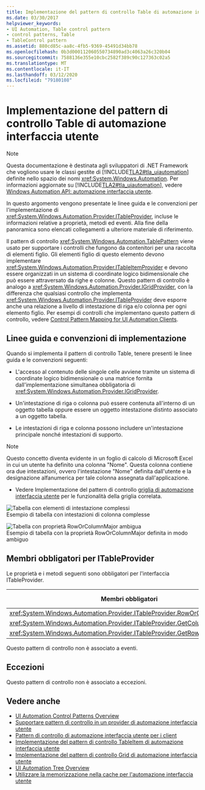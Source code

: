 ```yaml
---
title: Implementazione del pattern di controllo Table di automazione interfaccia utente
ms.date: 03/30/2017
helpviewer_keywords:
- UI Automation, Table control pattern
- control patterns, Table
- TableControl pattern
ms.assetid: 880cd85c-aa8c-4fb5-9369-45491d34bb78
ms.openlocfilehash: 0b3d000112060550734890ad3c4063a26c320b04
ms.sourcegitcommit: 7588136e355e10cbc2582f389c90c127363c02a5
ms.translationtype: MT
ms.contentlocale: it-IT
ms.lasthandoff: 03/12/2020
ms.locfileid: "79180108"
---
```

# <a name="implementing-the-ui-automation-table-control-pattern"></a>Implementazione del pattern di controllo Table di automazione interfaccia utente
> [!NOTE]
> Questa documentazione è destinata agli sviluppatori di .NET Framework che vogliono usare le classi gestite di [!INCLUDE[TLA2#tla_uiautomation](../../../includes/tla2sharptla-uiautomation-md.md)] definite nello spazio dei nomi <xref:System.Windows.Automation>. Per informazioni aggiornate su [!INCLUDE[TLA2#tla_uiautomation](../../../includes/tla2sharptla-uiautomation-md.md)], vedere [Windows Automation API: automazione interfaccia utente](/windows/win32/winauto/entry-uiauto-win32).  
  
 In questo argomento vengono presentate le linee guida e le convenzioni per l'implementazione di <xref:System.Windows.Automation.Provider.ITableProvider>, incluse le informazioni relative a proprietà, metodi ed eventi. Alla fine della panoramica sono elencati collegamenti a ulteriore materiale di riferimento.  
  
 Il pattern di controllo <xref:System.Windows.Automation.TablePattern> viene usato per supportare i controlli che fungono da contenitori per una raccolta di elementi figlio. Gli elementi figlio di questo elemento devono implementare <xref:System.Windows.Automation.Provider.ITableItemProvider> e devono essere organizzati in un sistema di coordinate logico bidimensionale che può essere attraversato da righe e colonne. Questo pattern di controllo è analogo a <xref:System.Windows.Automation.Provider.IGridProvider>, con la differenza che qualsiasi controllo che implementa <xref:System.Windows.Automation.Provider.ITableProvider> deve esporre anche una relazione a livello di intestazione di riga e/o colonna per ogni elemento figlio. Per esempi di controlli che implementano questo pattern di controllo, vedere [Control Pattern Mapping for UI Automation Clients](control-pattern-mapping-for-ui-automation-clients.md).  
  
<a name="Implementation_Guidelines_and_Conventions"></a>
## <a name="implementation-guidelines-and-conventions"></a>Linee guida e convenzioni di implementazione  
 Quando si implementa il pattern di controllo Table, tenere presenti le linee guida e le convenzioni seguenti:  
  
- L'accesso al contenuto delle singole celle avviene tramite un sistema di coordinate logico bidimensionale o una matrice fornita dall'implementazione simultanea obbligatoria di <xref:System.Windows.Automation.Provider.IGridProvider>.  
  
- Un'intestazione di riga o colonna può essere contenuta all'interno di un oggetto tabella oppure essere un oggetto intestazione distinto associato a un oggetto tabella.  
  
- Le intestazioni di riga e colonna possono includere un'intestazione principale nonché intestazioni di supporto.  
  
> [!NOTE]
> Questo concetto diventa evidente in un foglio di calcolo di Microsoft Excel in cui un utente ha definito una colonna "Nome". Questa colonna contiene ora due intestazioni, ovvero l'intestazione "Nome" definita dall'utente e la designazione alfanumerica per tale colonna assegnata dall'applicazione.  
  
- Vedere Implementazione del pattern di controllo [griglia di automazione interfaccia utente](implementing-the-ui-automation-grid-control-pattern.md) per le funzionalità della griglia correlata.  
  
 ![Tabella con elementi di intestazione complessi](./media/uia-tablepattern-complex-column-headers.PNG "UIA_TablePattern_Complex_Column_Headers")  
Esempio di tabella con intestazioni di colonna complesse  
  
 ![Tabella con proprietà RowOrColumnMajor ambigua](./media/uia-tablepattern-roworcolumnmajorproperty.PNG "UIA_TablePattern_RowOrColumnMajorProperty")  
Esempio di tabella con la proprietà RowOrColumnMajor definita in modo ambiguo  
  
<a name="Required_Members_for_ITableProvider"></a>
## <a name="required-members-for-itableprovider"></a>Membri obbligatori per ITableProvider  
 Le proprietà e i metodi seguenti sono obbligatori per l'interfaccia ITableProvider.  
  
|Membri obbligatori|Tipo di membro|Note|  
|----------------------|-----------------|-----------|  
|<xref:System.Windows.Automation.Provider.ITableProvider.RowOrColumnMajor%2A>|Proprietà|nessuno|  
|<xref:System.Windows.Automation.Provider.ITableProvider.GetColumnHeaders%2A>|Metodo|nessuno|  
|<xref:System.Windows.Automation.Provider.ITableProvider.GetRowHeaders%2A>|Metodo|nessuno|  
  
 Questo pattern di controllo non è associato a eventi.  
  
<a name="Exceptions"></a>
## <a name="exceptions"></a>Eccezioni  
 Questo pattern di controllo non è associato a eccezioni.  
  
## <a name="see-also"></a>Vedere anche

- [UI Automation Control Patterns Overview](ui-automation-control-patterns-overview.md)
- [Supportare pattern di controllo in un provider di automazione interfaccia utente](support-control-patterns-in-a-ui-automation-provider.md)
- [Pattern di controllo di automazione interfaccia utente per i client](ui-automation-control-patterns-for-clients.md)
- [Implementazione del pattern di controllo TableItem di automazione interfaccia utente](implementing-the-ui-automation-tableitem-control-pattern.md)
- [Implementazione del pattern di controllo Grid di automazione interfaccia utente](implementing-the-ui-automation-grid-control-pattern.md)
- [UI Automation Tree Overview](ui-automation-tree-overview.md)
- [Utilizzare la memorizzazione nella cache per l'automazione interfaccia utente](use-caching-in-ui-automation.md)
